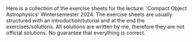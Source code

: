 Here is a collection of the exercise sheets for the lecture: 'Compact Object Astrophysics' Wintersemester 2024. 
The exercise sheets are usually structured with an introduction/tutorial and at the end the exercises/solutions. 
All solutions are written by me, therefore they are not official solutions.
No guarantee that everything is correct.
